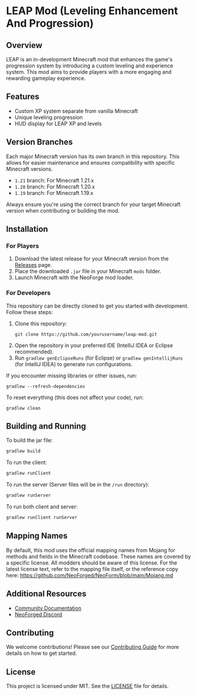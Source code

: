 # LEAP Mod (Leveling Enhancement And Progression)

## Overview

LEAP is an in-development Minecraft mod that enhances the game's progression system by introducing a custom leveling and experience system. This mod aims to provide players with a more engaging and rewarding gameplay experience.

## Features

- Custom XP system separate from vanilla Minecraft
- Unique leveling progression
- HUD display for LEAP XP and levels

## Version Branches

Each major Minecraft version has its own branch in this repository. This allows for easier maintenance and ensures compatibility with specific Minecraft versions.

- `1.21` branch: For Minecraft 1.21.x
- `1.20` branch: For Minecraft 1.20.x
- `1.19` branch: For Minecraft 1.19.x

Always ensure you're using the correct branch for your target Minecraft version when contributing or building the mod.

## Installation

### For Players

1. Download the latest release for your Minecraft version from the [Releases](https://github.com/yourusername/leap-mod/releases) page.
2. Place the downloaded `.jar` file in your Minecraft `mods` folder.
3. Launch Minecraft with the NeoForge mod loader.

### For Developers

This repository can be directly cloned to get you started with development. Follow these steps:

1. Clone this repository:
   ```
   git clone https://github.com/yourusername/leap-mod.git
   ```
2. Open the repository in your preferred IDE (IntelliJ IDEA or Eclipse recommended).
3. Run `gradlew genEclipseRuns` (for Eclipse) or `gradlew genIntellijRuns` (for IntelliJ IDEA) to generate run configurations.

If you encounter missing libraries or other issues, run:
```
gradlew --refresh-dependencies
```
To reset everything (this does not affect your code), run:
```
gradlew clean
```

## Building and Running

To build the jar file:
```bash
gradlew build
```

To run the client:
```bash
gradlew runClient
```

To run the server (Server files will be in the `/run` directory):
```bash
gradlew runServer
```

To run both client and server:
```bash
gradlew runClient runServer
```

## Mapping Names

By default, this mod uses the official mapping names from Mojang for methods and fields in the Minecraft codebase. These names are covered by a specific license. All modders should be aware of this license. For the latest license text, refer to the mapping file itself, or the reference copy here:
https://github.com/NeoForged/NeoForm/blob/main/Mojang.md

## Additional Resources

- [Community Documentation](https://docs.neoforged.net/)
- [NeoForged Discord](https://discord.neoforged.net/)

## Contributing

We welcome contributions! Please see our [Contributing Guide](CONTRIBUTING.md) for more details on how to get started.

## License

This project is licensed under MIT. See the [LICENSE](LICENSE) file for details.